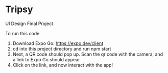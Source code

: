 # Tripsy
UI Design Final Project


To run this code
1. Download Expo Go: https://expo.dev/client
2. cd into this project directory and run npm start
3. Next, a QR code should pop up. Scan the qr code with the camera, and a link to Expo Go should appear
4. Click on the link, and now interact with the app!
